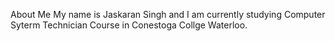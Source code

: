 About Me
My name is Jaskaran Singh and I am currently studying Computer Syterm Technician Course in Conestoga Collge Waterloo.
